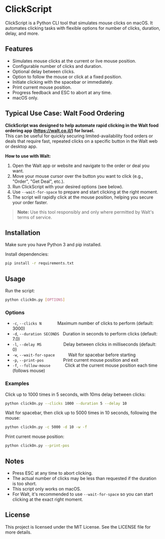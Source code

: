 
# ClickScript

ClickScript is a Python CLI tool that simulates mouse clicks on macOS. It automates clicking tasks with flexible options for number of clicks, duration, delay, and more.

## Features

- Simulates mouse clicks at the current or live mouse position.
- Configurable number of clicks and duration.
- Optional delay between clicks.
- Option to follow the mouse or click at a fixed position.
- Initiate clicking with the spacebar or immediately.
- Print current mouse position.
- Progress feedback and ESC to abort at any time.
- macOS only.

## Typical Use Case: Walt Food Ordering

**ClickScript was designed to help automate rapid clicking in the Walt food ordering app (https://walt.co.il/) for Israel.**  
This can be useful for quickly securing limited-availability food orders or deals that require fast, repeated clicks on a specific button in the Walt web or desktop app.

**How to use with Walt:**
1. Open the Walt app or website and navigate to the order or deal you want.
2. Move your mouse cursor over the button you want to click (e.g., "Order", "Get Deal", etc.).
3. Run ClickScript with your desired options (see below).
4. Use `--wait-for-space` to prepare and start clicking at the right moment.
5. The script will rapidly click at the mouse position, helping you secure your order faster.

> **Note:** Use this tool responsibly and only where permitted by Walt's terms of service.

## Installation

Make sure you have Python 3 and pip installed.

Install dependencies:
```bash
pip install -r requirements.txt
```

## Usage

Run the script:
```bash
python clickOn.py [OPTIONS]
```

### Options

- `-c`, `--clicks N` &nbsp;&nbsp;&nbsp;&nbsp;&nbsp;&nbsp;&nbsp;&nbsp;&nbsp;&nbsp;&nbsp; Maximum number of clicks to perform (default: 3000)
- `-d`, `--duration SECONDS` &nbsp; Duration in seconds to perform clicks (default: 7.0)
- `-l`, `--delay MS` &nbsp;&nbsp;&nbsp;&nbsp;&nbsp;&nbsp;&nbsp;&nbsp;&nbsp;&nbsp;&nbsp;&nbsp;&nbsp;&nbsp;&nbsp;&nbsp; Delay between clicks in milliseconds (default: 0)
- `-w`, `--wait-for-space` &nbsp;&nbsp;&nbsp;&nbsp;&nbsp;&nbsp;&nbsp;&nbsp;&nbsp; Wait for spacebar before starting
- `-p`, `--print-pos` &nbsp;&nbsp;&nbsp;&nbsp;&nbsp;&nbsp;&nbsp;&nbsp;&nbsp;&nbsp;&nbsp;&nbsp;&nbsp;&nbsp; Print current mouse position and exit
- `-f`, `--follow-mouse` &nbsp;&nbsp;&nbsp;&nbsp;&nbsp;&nbsp;&nbsp;&nbsp;&nbsp;&nbsp; Click at the current mouse position each time (follows mouse)

### Examples

Click up to 1000 times in 5 seconds, with 10ms delay between clicks:
```bash
python clickOn.py --clicks 1000 --duration 5 --delay 10
```

Wait for spacebar, then click up to 5000 times in 10 seconds, following the mouse:
```bash
python clickOn.py -c 5000 -d 10 -w -f
```

Print current mouse position:
```bash
python clickOn.py --print-pos
```

## Notes

- Press ESC at any time to abort clicking.
- The actual number of clicks may be less than requested if the duration is too short.
- This script only works on macOS.
- For Walt, it's recommended to use `--wait-for-space` so you can start clicking at the exact right moment.

## License

This project is licensed under the MIT License. See the LICENSE file for more details.
